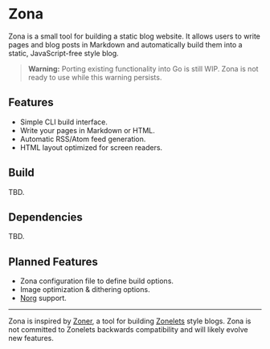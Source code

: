 # Zona

Zona is a small tool for building a static blog website. It allows users to write pages and blog posts in Markdown and automatically build them into a static, JavaScript-free style blog.

> **Warning:** Porting existing functionality into Go is still WIP. Zona is not ready to use while this warning persists.

## Features

- Simple CLI build interface.
- Write your pages in Markdown or HTML.
- Automatic RSS/Atom feed generation.
- HTML layout optimized for screen readers.

## Build

TBD.

## Dependencies

TBD.

## Planned Features

- Zona configuration file to define build options.
- Image optimization & dithering options.
- [Norg](https://github.com/nvim-neorg/neorg) support.

---

Zona is inspired by [Zoner](https://git.sr.ht/~ryantrawick/zoner), a tool for building [Zonelets](https://zonelets.net/) style blogs. Zona is not committed to Zonelets backwards compatibility and will likely evolve new features.
